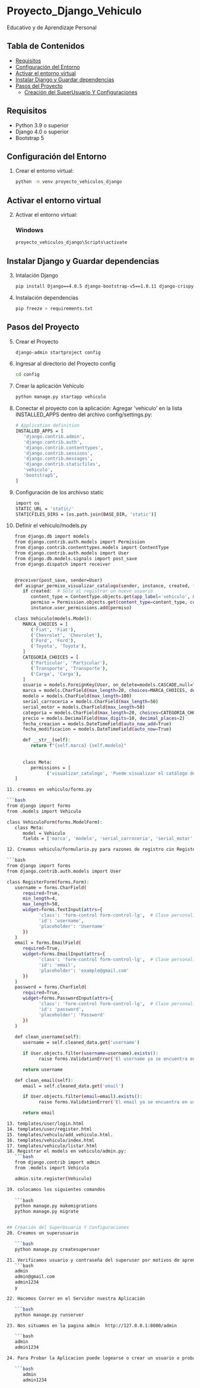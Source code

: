# Proyecto_Django_Vehiculo
Educativo y de Aprendizaje Personal

## Tabla de Contenidos
- [Requisitos](#requisitos)
- [Configuración del Entorno](#configuración-del-entorno)
- [Activar el entorno virtual](#Activar-el-entorno-virtual)
- [Instalar Django y Guardar dependencias](#Instalar-Django-y-Guardar-dependencias)
- [Pasos del Proyecto](#Pasos-del-Proyecto)
   - [Creación del SuperUsuario Y Configuraciones](#Creación-del-SuperUsuario-Y-Configuraciones)


## Requisitos

- Python 3.9 o superior
- Django 4.0 o superior
- Bootstrap 5

## Configuración del Entorno

1. Crear el entorno virtual:
   ```bash
   python -m venv proyecto_vehiculos_django

## Activar el entorno virtual

2. Activar el entorno virtual:
   ### Windows
   ```bash
   proyecto_vehiculos_django\Scripts\activate

## Instalar Django y Guardar dependencias

3. Intalación Django
   ```bash
   pip install Django==4.0.5 django-bootstrap-v5==1.0.11 django-crispy-forms==1.14.0 crispy-bootstrap5==0.6

4. Instalación dependencias
   ```bash
   pip freeze > requirements.txt

## Pasos del Proyecto

5. Crear el Proyecto
   ```bash
   django-admin startproject config

6. Ingresar al directorio del Proyecto config
   ```bash
   cd config

7. Crear la aplicación Vehículo
   ```bash
   python manage.py startapp vehiculo

8. Conectar el proyecto con la aplicación: Agregar 'vehiculo'  en la lista INSTALLED_APPS dentro del archivo config/settings.py:
   ```bash
   # Application definition
   INSTALLED_APPS = [
      'django.contrib.admin',
      'django.contrib.auth',
      'django.contrib.contenttypes',
      'django.contrib.sessions',
      'django.contrib.messages',
      'django.contrib.staticfiles',
      'vehiculo',
      'bootstrap5',
   ]
9. Configuración de los archivso static 
   ```bash
   import os
   STATIC_URL = 'static/'
   STATICFILES_DIRS = [os.path.join(BASE_DIR, 'static')]

10. Definir el vehiculo/models.py

   ```bash
      from django.db import models
      from django.contrib.auth.models import Permission
      from django.contrib.contenttypes.models import ContentType
      from django.contrib.auth.models import User
      from django.db.models.signals import post_save
      from django.dispatch import receiver


      @receiver(post_save, sender=User)
      def asignar_permiso_visualizar_catalogo(sender, instance, created, **kwargs):
         if created:  # Solo al registrar un nuevo usuario
            content_type = ContentType.objects.get(app_label='vehiculo', model='vehiculo')
            permiso = Permission.objects.get(content_type=content_type, codename='visualizar_catalogo')
            instance.user_permissions.add(permiso)

      class Vehiculo(models.Model):
         MARCA_CHOICES = [
            ('Fiat', 'Fiat'),
            ('Chevrolet', 'Chevrolet'),
            ('Ford', 'Ford'),
            ('Toyota', 'Toyota'),
         ]
         CATEGORIA_CHOICES = [
            ('Particular', 'Particular'),
            ('Transporte', 'Transporte'),
            ('Carga', 'Carga'),
         ]
         usuario = models.ForeignKey(User, on_delete=models.CASCADE,null=True,blank=True)
         marca = models.CharField(max_length=20, choices=MARCA_CHOICES, default='Ford')
         modelo = models.CharField(max_length=100)
         serial_carroceria = models.CharField(max_length=50)
         serial_motor = models.CharField(max_length=50)
         categoria = models.CharField(max_length=20, choices=CATEGORIA_CHOICES, default='Particular')
         precio = models.DecimalField(max_digits=10, decimal_places=2)
         fecha_creacion = models.DateTimeField(auto_now_add=True)
         fecha_modificacion = models.DateTimeField(auto_now=True)

         def __str__(self):
            return f"{self.marca} {self.modelo}"
         
         
         class Meta:
            permissions = [
                  ('visualizar_catalogo', 'Puede visualizar el catálogo de vehículos'),
      ]

11. creamos en vehiculo/forms.py 

   ```bash
   from django import forms
   from .models import Vehiculo

   class VehiculoForm(forms.ModelForm):
      class Meta:
         model = Vehiculo
         fields = ['marca', 'modelo', 'serial_carroceria', 'serial_motor', 'categoria', 'precio']

12. Creamos vehiculo/formulario.py para razones de registro cin RegisterForm

   ```bash
   from django import forms
   from django.contrib.auth.models import User

   class RegisterForm(forms.Form):
      username = forms.CharField(
         required=True,
         min_length=4, 
         max_length=50,
         widget=forms.TextInput(attrs={
               'class': 'form-control form-control-lg',  # Clase personalizada para field grandes
               'id': 'username',
               'placeholder': 'Username'
         })
      )
      email = forms.EmailField(
         required=True,
         widget=forms.EmailInput(attrs={
               'class': 'form-control form-control-lg',  # Clase personalizada
               'id': 'email',
               'placeholder': 'example@gmail.com'
         })
      )
      password = forms.CharField(
         required=True,
         widget=forms.PasswordInput(attrs={
               'class': 'form-control form-control-lg',  # Clase personalizada
               'id': 'password',
               'placeholder': 'Password'
         })
      )
      
      def clean_username(self):
         username = self.cleaned_data.get('username')

         if User.objects.filter(username=username).exists():
               raise forms.ValidationError('El username ya se encuentra en uso')

         return username

      def clean_email(self):
         email = self.cleaned_data.get('email')

         if User.objects.filter(email=email).exists():
               raise forms.ValidationError('El email ya se encuentra en uso')

         return email

13. templates/user/login.html
14. templates/user/register.html
15. templates/vehculo/add_vehiculo.html.
16. templates/vehiculo/index.html
17. templates/vehiculo/listar.html
18. Registrar el models en vehiculo/admin.py:
      ```bash
      from django.contrib import admin
      from .models import Vehiculo

      admin.site.register(Vehiculo)

19. colocamos los siguientes comandos
    
      ```bash
      python manage.py makemigrations
      python manage.py migrate


## Creación del SuperUsuario Y Configuraciones
20. Creamos un superusuario 

      ```bash
      python manage.py createsuperuser

21. Verificamos usuario y contraseña del superuser por motivos de aprendizaje le vamos a dar estos parametros pero que no son seguros
      ```bash
      admin
      admin@gmail.com
      admin1234
      y

22. Hacemos Correr en el Servidor nuestra Aplicación

      ```bash
      python manage.py runserver

23. Nos situamos en la pagina admin  http://127.0.0.1:8000/admin

      ```bash
      admin
      admin1234  

24. Para Probar la Aplicacion puede logearse o crear un usuario o probar directamente con las credenciales de administrador 

      ```bash
         admin
         admin1234 